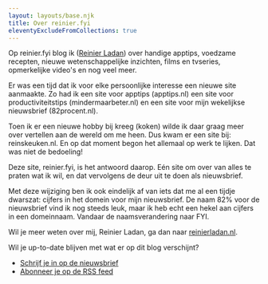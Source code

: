 ```yaml
---
layout: layouts/base.njk
title: Over reinier.fyi
eleventyExcludeFromCollections: true
---
```


Op reinier.fyi blog ik ([Reinier Ladan](https://reinierladan.nl)) over handige apptips, voedzame recepten, nieuwe wetenschappelijke inzichten, films en tvseries, opmerkelijke video's en nog veel meer.

Er was een tijd dat ik voor elke persoonlijke interesse een nieuwe site aanmaakte. Zo had ik een site voor apptips (apptips.nl) een site voor productiviteitstips (mindermaarbeter.nl) en een site voor mijn wekelijkse nieuwsbrief (82procent.nl).

Toen ik er een nieuwe hobby bij kreeg (koken) wilde ik daar graag meer over vertellen aan de wereld om me heen. Dus kwam er een site bij: reinskeuken.nl. En op dat moment begon het allemaal op werk te lijken. Dat was niet de bedoeling!

Deze site, reinier.fyi, is het antwoord daarop. Eén site om over van alles te praten wat ik wil, en dat vervolgens de deur uit te doen als nieuwsbrief.

Met deze wijziging ben ik ook eindelijk af van iets dat me al een tijdje dwarszat: cijfers in het domein voor mijn nieuwsbrief. De naam 82% voor de nieuwsbrief vind ik nog steeds leuk, maar ik heb echt een hekel aan cijfers in een domeinnaam. Vandaar de naamsverandering naar FYI.

Wil je meer weten over mij, Reinier Ladan, ga dan naar [reinierladan.nl](https://reinierladan.nl).

Wil je up-to-date blijven met wat er op dit blog verschijnt?

- [Schrijf je in op de nieuwsbrief](/)
- [Abonneer je op de RSS feed](/feed.xml)
